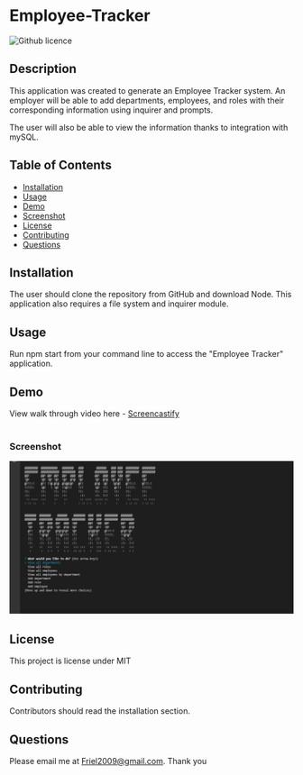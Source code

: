 # Employee-Tracker
![Github licence](http://img.shields.io/badge/license-MIT-blue.svg)

## Description 
This application was created to generate an Employee Tracker system.  An employer will be able to add departments, employees, and roles with their corresponding information using inquirer and prompts.

The user will also be able to view the information thanks to integration with mySQL.
 
## Table of Contents
* [Installation](#installation)
* [Usage](#usage)
* [Demo](#demo)
* [Screenshot](#screenshot)
* [License](#license)
* [Contributing](#contributing)
* [Questions](#questions)

## Installation 
The user should clone the repository from GitHub and download Node. This application also requires a file system and inquirer module. 

## Usage 
Run npm start from your command line to access the "Employee Tracker" application.

## Demo
View walk through video here - [Screencastify]()<br>
<br>

### Screenshot
![Employee-Tracker](public/assets/images/Capture.png)

## License 
This project is license under MIT

## Contributing 
Contributors should read the installation section. 

## Questions
Please email me at Friel2009@gmail.com.  Thank you